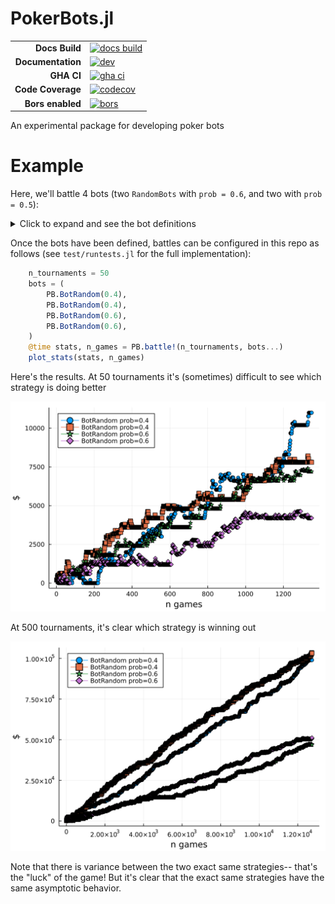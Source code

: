 # PokerBots.jl

|||
|---------------------:|:----------------------------------------------|
| **Docs Build**       | [![docs build][docs-bld-img]][docs-bld-url]   |
| **Documentation**    | [![dev][docs-dev-img]][docs-dev-url]          |
| **GHA CI**           | [![gha ci][gha-ci-img]][gha-ci-url]           |
| **Code Coverage**    | [![codecov][codecov-img]][codecov-url]        |
| **Bors enabled**     | [![bors][bors-img]][bors-url]                 |

[docs-bld-img]: https://github.com/charleskawczynski/PokerBots.jl/workflows/Documentation/badge.svg
[docs-bld-url]: https://github.com/charleskawczynski/PokerBots.jl/actions?query=workflow%3ADocumentation

[docs-dev-img]: https://img.shields.io/badge/docs-dev-blue.svg
[docs-dev-url]: https://charleskawczynski.github.io/PokerBots.jl/dev/

[gha-ci-img]: https://github.com/charleskawczynski/PokerBots.jl/workflows/ci/badge.svg
[gha-ci-url]: https://github.com/charleskawczynski/PokerBots.jl/actions?query=workflow%3Aci

[codecov-img]: https://codecov.io/gh/charleskawczynski/PokerBots.jl/branch/main/graph/badge.svg
[codecov-url]: https://codecov.io/gh/charleskawczynski/PokerBots.jl

[bors-img]: https://bors.tech/images/badge_small.svg
[bors-url]: https://app.bors.tech/repositories/35015

An experimental package for developing poker bots

# Example

Here, we'll battle 4 bots (two `RandomBots` with `prob = 0.6`, and two with `prob = 0.5`):

<details>
  <summary>Click to expand and see the bot definitions</summary>

```julia
struct BotRandom <: AbstractAI
    prob::Float64
end
function TH.player_option!(game::Game, player::Player{BotRandom}, ::CheckRaiseFold)
    prob = TH.life_form(player).prob
    if rand() < prob; check!(game, player)
    else
        amt = Int(round(rand()*bank_roll(player), digits=0))
        amt = TH.bound_raise(game.table, player, amt) # to properly bound raise amount
        raise_to!(game, player, amt)
    end
end
function TH.player_option!(game::Game, player::Player{BotRandom}, ::CallRaiseFold)
    prob = TH.life_form(player).prob
    if rand() < 1-prob
        if rand() < prob; call!(game, player)
        else # re-raise
            amt = Int(round(rand()*bank_roll(player), digits=0))
            amt = TH.bound_raise(game.table, player, amt) # to properly bound raise amount
            raise_to!(game, player, amt)
        end
    else
        fold!(game, player)
    end
end
function TH.player_option!(game::Game, player::Player{BotRandom}, ::CallAllInFold)
    prob = TH.life_form(player).prob
    if rand() < 1-prob
        if rand() < prob; call!(game, player)
        else; raise_all_in!(game, player) # re-raise
        end
    else
        fold!(game, player)
    end
end
function TH.player_option!(game::Game, player::Player{BotRandom}, ::CallFold)
    prob = TH.life_form(player).prob
    if rand() < 1-prob; call!(game, player)
    else; fold!(game, player)
    end
end
```
</details>

Once the bots have been defined, battles can be configured in this repo as follows (see `test/runtests.jl` for the full implementation):

```julia
    n_tournaments = 50
    bots = (
        PB.BotRandom(0.4),
        PB.BotRandom(0.4),
        PB.BotRandom(0.6),
        PB.BotRandom(0.6),
    )
    @time stats, n_games = PB.battle!(n_tournaments, bots...)
    plot_stats(stats, n_games)
```

Here's the results. At 50 tournaments it's (sometimes) difficult to see which strategy is doing better

![](figs/demo_50.png)

At 500 tournaments, it's clear which strategy is winning out

![](figs/demo_500.png)

Note that there is variance between the two exact same strategies-- that's the "luck" of the game! But it's clear that the exact same strategies have the same asymptotic behavior.
